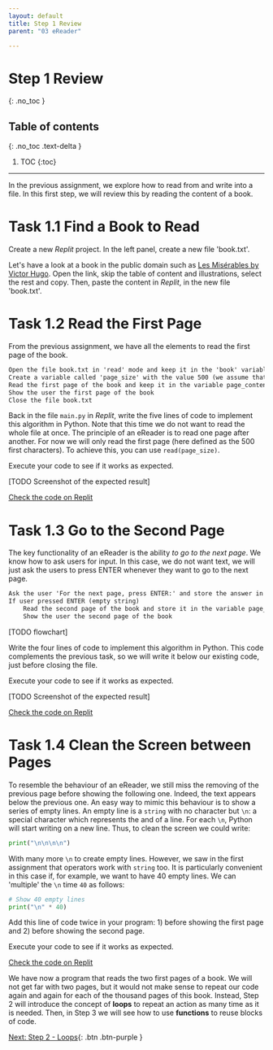 ```yaml
---
layout: default
title: Step 1 Review
parent: "03 eReader"

---
```


# Step 1 Review
{: .no_toc }

## Table of contents
{: .no_toc .text-delta }

1. TOC
{:toc}

---

In the previous assignment, we explore how to read from and write into a file. In this first step, we will review this by reading the content of a book.

# Task 1.1 Find a Book to Read

Create a new _Replit_ project. In the left panel, create a new file 'book.txt'.

Let's have a look at a book in the public domain such as [Les Misérables by Victor Hugo](http://www.gutenberg.org/files/135/135-0.txt). Open the link, skip the table of content and illustrations, select the rest and copy. Then, paste the content in _Replit_, in the new file 'book.txt'.

# Task 1.2 Read the First Page

From the previous assignment, we have all the elements to read the first page of the book.

```markdown
Open the file book.txt in 'read' mode and keep it in the 'book' variable
Create a variable called 'page_size' with the value 500 (we assume that a page is 500 characters)
Read the first page of the book and keep it in the variable page_content
Show the user the first page of the book
Close the file book.txt
```

Back in the file `main.py` in _Replit_, write the five lines of code to implement this algorithm in Python. Note that this time we do not want to read the whole file at once. The principle of an eReader is to read one page after another. For now we will only read the first page (here defined as the 500 first characters). To achieve this, you can use `read(page_size)`.

Execute your code to see if it works as expected.

[TODO Screenshot of the expected result]

[Check the code on Replit](https://repl.it/@IO1075/03-ereader-step1-2)

# Task 1.3 Go to the Second Page

The key functionality of an eReader is the ability _to go to the next page_. We know how to ask users for input. In this case, we do not want text, we will just ask the users to press ENTER whenever they want to go to the next page.

```markdown
Ask the user 'For the next page, press ENTER:' and store the answer in 'action'
If user pressed ENTER (empty string)
    Read the second page of the book and store it in the variable page_content
    Show the user the second page of the book
```

[TODO flowchart]

Write the four lines of code to implement this algorithm in Python. This code complements the previous task, so we will write it below our existing code, just before closing the file.

Execute your code to see if it works as expected.

[TODO Screenshot of the expected result]

[Check the code on Replit](https://repl.it/@IO1075/03-ereader-step1-3)

# Task 1.4 Clean the Screen between Pages

To resemble the behaviour of an eReader, we still miss the removing of the previous page before showing the following one. Indeed, the text appears below the previous one. An easy way to mimic this behaviour is to show a series of empty lines. An empty line is a `string` with no character but `\n`: a special character which represents the and of a line. For each `\n`, Python will start writing on a new line. Thus, to clean the screen we could write:

```python
print("\n\n\n\n")
```

With many more `\n` to create empty lines. However, we saw in the first assignment that operators work with `string` too. It is particularly convenient in this case if, for example, we want to have 40 empty lines. We can 'multiple' the `\n` time `40` as follows:

```python
# Show 40 empty lines
print("\n" * 40)
```

Add this line of code twice in your program: 1) before showing the first page and 2) before showing the second page.

Execute your code to see if it works as expected.

[Check the code on Replit](https://repl.it/@IO1075/03-ereader-step1-4)

We have now a program that reads the two first pages of a book. We will not get far with two pages, but it would not make sense to repeat our code again and again for each of the thousand pages of this book. Instead, Step 2 will introduce the concept of **loops** to repeat an action as many time as it is needed. Then, in Step 3 we will see how to use **functions** to reuse blocks of code.

[Next: Step 2 - Loops]({{site.baseurl}}/assignments/03-ereader/step2){: .btn .btn-purple }